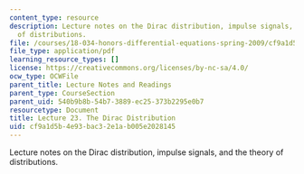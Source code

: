 ```yaml
---
content_type: resource
description: Lecture notes on the Dirac distribution, impulse signals, and the theory
  of distributions.
file: /courses/18-034-honors-differential-equations-spring-2009/cf9a1d5b4e93bac32e1ab005e2028145_MIT18_034s09_lec23.pdf
file_type: application/pdf
learning_resource_types: []
license: https://creativecommons.org/licenses/by-nc-sa/4.0/
ocw_type: OCWFile
parent_title: Lecture Notes and Readings
parent_type: CourseSection
parent_uid: 540b9b8b-54b7-3889-ec25-373b2295e0b7
resourcetype: Document
title: Lecture 23. The Dirac Distribution
uid: cf9a1d5b-4e93-bac3-2e1a-b005e2028145
---
```

Lecture notes on the Dirac distribution, impulse signals, and the theory of distributions.